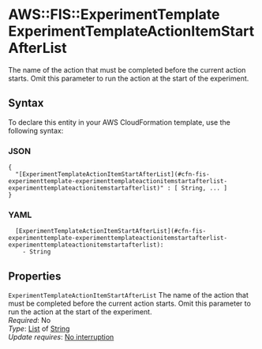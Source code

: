 # AWS::FIS::ExperimentTemplate ExperimentTemplateActionItemStartAfterList<a name="aws-properties-fis-experimenttemplate-experimenttemplateactionitemstartafterlist"></a>

The name of the action that must be completed before the current action starts\. Omit this parameter to run the action at the start of the experiment\.

## Syntax<a name="aws-properties-fis-experimenttemplate-experimenttemplateactionitemstartafterlist-syntax"></a>

To declare this entity in your AWS CloudFormation template, use the following syntax:

### JSON<a name="aws-properties-fis-experimenttemplate-experimenttemplateactionitemstartafterlist-syntax.json"></a>

```
{
  "[ExperimentTemplateActionItemStartAfterList](#cfn-fis-experimenttemplate-experimenttemplateactionitemstartafterlist-experimenttemplateactionitemstartafterlist)" : [ String, ... ]
}
```

### YAML<a name="aws-properties-fis-experimenttemplate-experimenttemplateactionitemstartafterlist-syntax.yaml"></a>

```
  [ExperimentTemplateActionItemStartAfterList](#cfn-fis-experimenttemplate-experimenttemplateactionitemstartafterlist-experimenttemplateactionitemstartafterlist): 
    - String
```

## Properties<a name="aws-properties-fis-experimenttemplate-experimenttemplateactionitemstartafterlist-properties"></a>

`ExperimentTemplateActionItemStartAfterList`  <a name="cfn-fis-experimenttemplate-experimenttemplateactionitemstartafterlist-experimenttemplateactionitemstartafterlist"></a>
The name of the action that must be completed before the current action starts\. Omit this parameter to run the action at the start of the experiment\.  
*Required*: No  
*Type*: [List](#aws-properties-fis-experimenttemplate-experimenttemplateactionitemstartafterlist) of [String](#aws-properties-fis-experimenttemplate-experimenttemplateactionitemstartafterlist)  
*Update requires*: [No interruption](https://docs.aws.amazon.com/AWSCloudFormation/latest/UserGuide/using-cfn-updating-stacks-update-behaviors.html#update-no-interrupt)